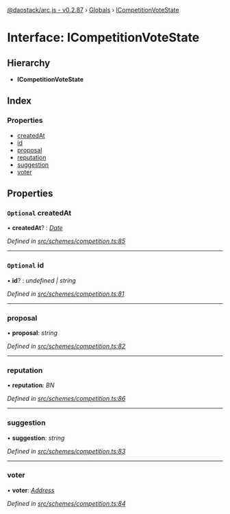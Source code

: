 [@daostack/arc.js - v0.2.87](../README.md) › [Globals](../globals.md) › [ICompetitionVoteState](icompetitionvotestate.md)

# Interface: ICompetitionVoteState

## Hierarchy

* **ICompetitionVoteState**

## Index

### Properties

* [createdAt](icompetitionvotestate.md#optional-createdat)
* [id](icompetitionvotestate.md#optional-id)
* [proposal](icompetitionvotestate.md#proposal)
* [reputation](icompetitionvotestate.md#reputation)
* [suggestion](icompetitionvotestate.md#suggestion)
* [voter](icompetitionvotestate.md#voter)

## Properties

### `Optional` createdAt

• **createdAt**? : *[Date](../globals.md#date)*

*Defined in [src/schemes/competition.ts:85](https://github.com/daostack/alchemy-monorepo/blob/6a18bc5/packages/arc.js/src/schemes/competition.ts#L85)*

___

### `Optional` id

• **id**? : *undefined | string*

*Defined in [src/schemes/competition.ts:81](https://github.com/daostack/alchemy-monorepo/blob/6a18bc5/packages/arc.js/src/schemes/competition.ts#L81)*

___

###  proposal

• **proposal**: *string*

*Defined in [src/schemes/competition.ts:82](https://github.com/daostack/alchemy-monorepo/blob/6a18bc5/packages/arc.js/src/schemes/competition.ts#L82)*

___

###  reputation

• **reputation**: *BN*

*Defined in [src/schemes/competition.ts:86](https://github.com/daostack/alchemy-monorepo/blob/6a18bc5/packages/arc.js/src/schemes/competition.ts#L86)*

___

###  suggestion

• **suggestion**: *string*

*Defined in [src/schemes/competition.ts:83](https://github.com/daostack/alchemy-monorepo/blob/6a18bc5/packages/arc.js/src/schemes/competition.ts#L83)*

___

###  voter

• **voter**: *[Address](../globals.md#address)*

*Defined in [src/schemes/competition.ts:84](https://github.com/daostack/alchemy-monorepo/blob/6a18bc5/packages/arc.js/src/schemes/competition.ts#L84)*
